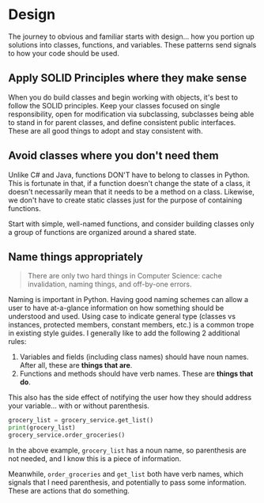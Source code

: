 # Design

The journey to obvious and familiar starts with design... how you portion up solutions into classes, functions, and 
variables. These patterns send signals to how your code should be used.

## Apply SOLID Principles where they make sense

When you do build classes and begin working with objects, it's best to follow the SOLID principles. Keep your classes 
focused on single responsibility, open for modification via subclassing, subclasses being able to stand in for parent 
classes, and define consistent public interfaces. These are all good things to adopt and stay consistent with.

## Avoid classes where you don't need them

Unlike C# and Java, functions DON'T have to belong to classes in Python. This is fortunate in that, if a function 
doesn't change the state of a class, it doesn't necessarily mean that it needs to be a method on a class. Likewise, we 
don't have to create static classes just for the purpose of containing functions.

Start with simple, well-named functions, and consider building classes only a group of functions are organized around
a shared state.

## Name things appropriately

> There are only two hard things in Computer Science: cache invalidation, naming things, and off-by-one errors.

Naming is important in Python. Having good naming schemes can allow a user to have at-a-glance information on how 
something should be understood and used. Using case to indicate general type (classes vs instances, protected members, 
constant members, etc.) is a common trope in existing style guides. I generally like to add the following 2 additional 
rules:

1. Variables and fields (including class names) should have noun names. After all, these are **things that are**.
2. Functions and methods should have verb names. These are **things that do**.

This also has the side effect of notifying the user how they should address your variable... with or without 
parenthesis.

```python
grocery_list = grocery_service.get_list()
print(grocery_list)
grocery_service.order_groceries()
```

In the above example, `grocery_list` has a noun name, so parenthesis are not needed, and I know this is a piece of 
information. 

Meanwhile, `order_groceries` and `get_list` both have verb names, which signals that I need parenthesis, and potentially
to pass some information. These are actions that do something.
